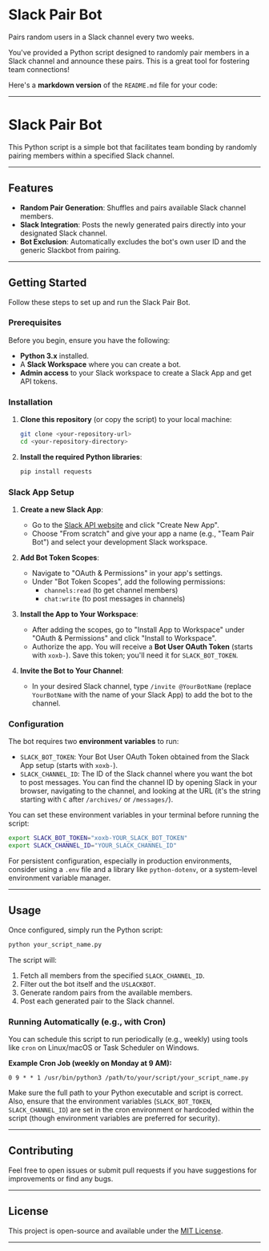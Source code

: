 # Slack Pair Bot

Pairs random users in a Slack channel every two weeks.

You've provided a Python script designed to randomly pair members in a Slack channel and announce these pairs. This is a great tool for fostering team connections\!

Here's a **markdown version** of the `README.md` file for your code:

-----

# Slack Pair Bot

This Python script is a simple bot that facilitates team bonding by randomly pairing members within a specified Slack channel.

-----

## Features

  * **Random Pair Generation**: Shuffles and pairs available Slack channel members.
  * **Slack Integration**: Posts the newly generated pairs directly into your designated Slack channel.
  * **Bot Exclusion**: Automatically excludes the bot's own user ID and the generic Slackbot from pairing.

-----

## Getting Started

Follow these steps to set up and run the Slack Pair Bot.

### Prerequisites

Before you begin, ensure you have the following:

  * **Python 3.x** installed.
  * A **Slack Workspace** where you can create a bot.
  * **Admin access** to your Slack workspace to create a Slack App and get API tokens.

### Installation

1.  **Clone this repository** (or copy the script) to your local machine:

    ```bash
    git clone <your-repository-url>
    cd <your-repository-directory>
    ```

2.  **Install the required Python libraries**:

    ```bash
    pip install requests
    ```

### Slack App Setup

1.  **Create a new Slack App**:

      * Go to the [Slack API website](https://api.slack.com/apps) and click "Create New App".
      * Choose "From scratch" and give your app a name (e.g., "Team Pair Bot") and select your development Slack workspace.

2.  **Add Bot Token Scopes**:

      * Navigate to "OAuth & Permissions" in your app's settings.
      * Under "Bot Token Scopes", add the following permissions:
          * `channels:read` (to get channel members)
          * `chat:write` (to post messages in channels)

3.  **Install the App to Your Workspace**:

      * After adding the scopes, go to "Install App to Workspace" under "OAuth & Permissions" and click "Install to Workspace".
      * Authorize the app. You will receive a **Bot User OAuth Token** (starts with `xoxb-`). Save this token; you'll need it for `SLACK_BOT_TOKEN`.

4.  **Invite the Bot to Your Channel**:

      * In your desired Slack channel, type `/invite @YourBotName` (replace `YourBotName` with the name of your Slack App) to add the bot to the channel.

### Configuration

The bot requires two **environment variables** to run:

  * `SLACK_BOT_TOKEN`: Your Bot User OAuth Token obtained from the Slack App setup (starts with `xoxb-`).
  * `SLACK_CHANNEL_ID`: The ID of the Slack channel where you want the bot to post messages. You can find the channel ID by opening Slack in your browser, navigating to the channel, and looking at the URL (it's the string starting with `C` after `/archives/` or `/messages/`).

You can set these environment variables in your terminal before running the script:

```bash
export SLACK_BOT_TOKEN="xoxb-YOUR_SLACK_BOT_TOKEN"
export SLACK_CHANNEL_ID="YOUR_SLACK_CHANNEL_ID"
```

For persistent configuration, especially in production environments, consider using a `.env` file and a library like `python-dotenv`, or a system-level environment variable manager.

-----

## Usage

Once configured, simply run the Python script:

```bash
python your_script_name.py
```

The script will:

1.  Fetch all members from the specified `SLACK_CHANNEL_ID`.
2.  Filter out the bot itself and the `USLACKBOT`.
3.  Generate random pairs from the available members.
4.  Post each generated pair to the Slack channel.

### Running Automatically (e.g., with Cron)

You can schedule this script to run periodically (e.g., weekly) using tools like `cron` on Linux/macOS or Task Scheduler on Windows.

**Example Cron Job (weekly on Monday at 9 AM):**

```cron
0 9 * * 1 /usr/bin/python3 /path/to/your/script/your_script_name.py
```

Make sure the full path to your Python executable and script is correct. Also, ensure that the environment variables (`SLACK_BOT_TOKEN`, `SLACK_CHANNEL_ID`) are set in the cron environment or hardcoded within the script (though environment variables are preferred for security).

-----

## Contributing

Feel free to open issues or submit pull requests if you have suggestions for improvements or find any bugs.

-----

## License

This project is open-source and available under the [MIT License](https://www.google.com/search?q=LICENSE).

-----
